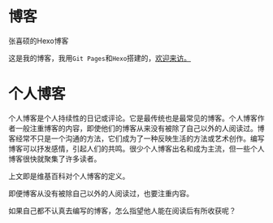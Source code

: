# 博客

张喜硕的Hexo博客

这是我的博客，我用`Git Pages`和`Hexo`搭建的，[欢迎来访。](https://zhangxishuo.github.io)

# 个人博客

个人博客是个人持续性的日记或评论。它是最传统也是最常见的博客。个人博客作者一般注重博客的内容，即使他们的博客从来没有被除了自己以外的人阅读过。博客经常不只是一个沟通的方法，它们成为了一种反映生活的方法或艺术创作。编写博客可以抒发感情，引起人们的共鸣。很少个人博客出名和成为主流，但一些个人博客很快就聚集了许多读者。

上文即是维基百科对个人博客的定义。

即便博客从没有被除自己以外的人阅读过，也要注重内容。

如果自己都不认真去编写的博客，怎么指望他人能在阅读后有所收获呢？
